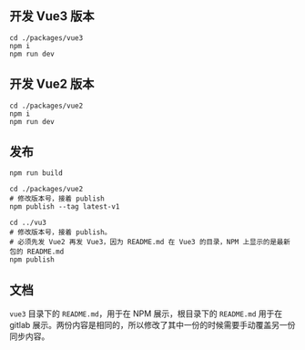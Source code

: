 ## 开发 Vue3 版本
```shell
cd ./packages/vue3
npm i
npm run dev
```

## 开发 Vue2 版本
```shell
cd ./packages/vue2
npm i
npm run dev
```

## 发布

```shell
npm run build

cd ./packages/vue2
# 修改版本号，接着 publish
npm publish --tag latest-v1

cd ../vu3
# 修改版本号，接着 publish。
# 必须先发 Vue2 再发 Vue3，因为 README.md 在 Vue3 的目录，NPM 上显示的是最新包的 README.md
npm publish
```

## 文档
`vue3` 目录下的 `README.md`，用于在 NPM 展示，根目录下的 `README.md` 用于在 gitlab 展示。两份内容是相同的，所以修改了其中一份的时候需要手动覆盖另一份同步内容。
